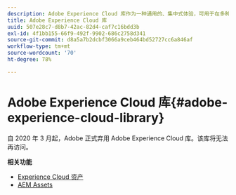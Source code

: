 ```yaml
---
description: Adobe Experience Cloud 库作为一种通用的、集中式体验，可用于在多种 Adobe Experience Cloud 解决方案中存储、查找和选择资产。
title: Adobe Experience Cloud 库
uuid: 507e28c7-d8b7-42ac-82d4-caf7c16bdd3b
exl-id: 4f1bb155-66f9-492f-9902-686c2758d341
source-git-commit: d8a5a7b2dcbf3066a9ceb464bd52727cc6a846af
workflow-type: tm+mt
source-wordcount: '70'
ht-degree: 78%

---
```


# Adobe Experience Cloud 库{#adobe-experience-cloud-library}

自 2020 年 3 月起，Adobe 正式弃用 Adobe Experience Cloud 库。该库将无法再访问。

**相关功能**

* [Experience Cloud 资产](https://experienceleague.adobe.com/docs/core-services/interface/services/assets/experience-cloud-assets.html)
* [AEM Assets](https://experienceleague.adobe.com/docs/experience-manager-cloud-service/content/assets/home.html)
